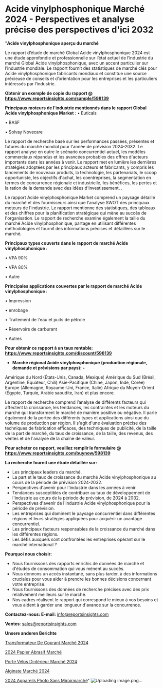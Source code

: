 # Acide vinylphosphonique Marché 2024 - Perspectives et analyse précise des perspectives d'ici 2032

"<strong>Acide vinylphosphonique aperçu du marché</strong>

Le rapport d’étude de marché Global Acide vinylphosphonique 2024 est une étude approfondie et professionnelle sur l’état actuel de l’industrie du marché Global Acide vinylphosphonique, avec un accent particulier sur l’industrie mondiale. Le rapport fournit des statistiques de marché clés pour Acide vinylphosphonique fabricants mondiaux et constitue une source précieuse de conseils et d’orientation pour les entreprises et les particuliers intéressés par l’industrie.

<strong>Obtenir un exemple de copie du rapport @ <a href=https://www.reportsinsights.com/sample/598139>https://www.reportsinsights.com/sample/598139</a></strong>

<strong>Principaux moteurs de l'industrie mentionnés dans le rapport Global Acide vinylphosphonique Market</strong> :
• Euticals

• BASF

• Solvay Novecare

Le rapport de recherche basé sur les performances passées, présentes et futures du marché mondial pour l'année de prévision 2024-2032. Le rapport analyse en outre le scénario concurrentiel actuel, les modèles commerciaux répandus et les avancées probables des offres d'acteurs importants dans les années à venir. Le rapport met en lumière les dernières stratégies adoptées par les principaux acteurs et fabricants, y compris les lancements de nouveaux produits, la technologie, les partenariats, le scoop opportuniste, les objectifs d'achat, les coentreprises, la segmentation en termes de concurrence régionale et industrielle, les bénéfices, les pertes et la ration de la demande avec des idées d'investissement. .

Le rapport Acide vinylphosphonique Market comprend un paysage détaillé du marché et des fournisseurs ainsi que l'analyse SWOT des principaux moteurs de l'industrie. Le rapport mentionne des statistiques, des tableaux et des chiffres pour la planification stratégique qui mène au succès de l'organisation. Le rapport de recherche examine également la taille du marché Acide vinylphosphonique, partage en utilisant différentes méthodologies et fournit des informations précises et détaillées sur le marché.

<strong>Principaux types couverts dans le rapport de marché Acide vinylphosphonique :</strong>

• VPA 90%

• VPA 80%

• Autre

<strong>Principales applications couvertes par le rapport de marché Acide vinylphosphonique :</strong>

• Impression

• enrobage

• Traitement de l'eau et puits de pétrole

• Réservoirs de carburant

• Autres

<strong>Pour obtenir ce rapport à un taux rentable: <a href=https://www.reportsinsights.com/discount/598139>https://www.reportsinsights.com/discount/598139</a></strong>
<ul>
  <li><strong>Marché régional Acide vinylphosphonique (production régionale, demande et prévisions par pays): -</strong></li>
</ul>
Amérique du Nord (États-Unis, Canada, Mexique)
Amérique du Sud (Brésil, Argentine, Equateur, Chili)
Asie-Pacifique (Chine, Japon, Inde, Corée)
Europe (Allemagne, Royaume-Uni, France, Italie)
Afrique du Moyen-Orient (Égypte, Turquie, Arabie saoudite, Iran) et plus encore.

Le rapport de recherche comprend l’analyse de différents facteurs qui affectent la croissance, les tendances, les contraintes et les moteurs du marché qui transforment le marché de manière positive ou négative. Il parle également de la portée des différents types et applications ainsi que du volume de production par région. Il s'agit d'une évaluation précise des techniques de fabrication efficaces, des techniques de publicité, de la taille de la part de marché, du taux de croissance, de la taille, des revenus, des ventes et de l'analyse de la chaîne de valeur.

<strong>Pour acheter ce rapport, veuillez remplir le formulaire @   <a href=https://www.reportsinsights.com/buynow/598139>https://www.reportsinsights.com/buynow/598139</a></strong>

<strong>La recherche fournit une étude détaillée sur:</strong>
<ul>
  <li>Les principaux leaders du marché.</li>
  <li>La part et le taux de croissance du marché Acide vinylphosphonique au cours de la période de prévision 2024-2032.</li>
  <li>Perspectives d'avenir pour l'industrie dans les années à venir.</li>
  <li>Tendances susceptibles de contribuer au taux de développement de l'industrie au cours de la période de prévision, de 2024 à 2032.</li>
  <li>Perspectives d'avenir de l'industrie Acide vinylphosphonique pour la période de prévision.</li>
  <li>Les entreprises qui dominent le paysage concurrentiel dans différentes régions et leurs stratégies appliquées pour acquérir un avantage concurrentiel.</li>
  <li>Les principaux facteurs responsables de la croissance du marché dans les différentes régions.</li>
  <li>Les défis auxquels sont confrontées les entreprises opérant sur le marché international ?</li>
</ul>
<strong>Pourquoi nous choisir:</strong>
<ul>
  <li>Nous fournissons des rapports enrichis de données de marché et d'études de consommation qui vous mènent au succès.</li>
  <li>Nous donnons un accès instantané, sans plus tarder, à des informations cruciales pour vous aider à prendre les bonnes décisions concernant votre entreprise.</li>
  <li>Nous fournissons des données de recherche précises avec des prix relativement meilleurs sur le marché.</li>
  <li>Nos cadres réalisent le rapport qui correspond le mieux à vos besoins et vous aident à garder une longueur d'avance sur la concurrence.</li>
</ul>
<strong>Contactez-nous:
</strong><strong>E-mail:</strong> <a href=mailto:info@reportsinsights.com>info@reportsinsights.com</a>

<strong>Ventes</strong>: <a href=mailto:sales@reportsinsights.com>sales@reportsinsights.com</a>

<strong>Unsere anderen Berichte</strong>

<a href=https://www.linkedin.com/pulse/transformateur-de-courant-marché-acteurs-clés-9kxkc/>Transformateur De Courant Marché 2024</a>

<a href=https://www.linkedin.com/pulse/2024-papier-abrasif-march%C3%A9-analyse-historique-tdzic/>2024 Papier Abrasif Marché</a>

<a href=https://www.linkedin.com/pulse/porte-vélos-dintérieur-marché-analyse-des-applications-wav9c/>Porte Vélos Dintérieur Marché 2024</a>

<a href=https://www.linkedin.com/pulse/alginate-marché-rapport-détude-dedécouverte-itinc/>Alginate Marché 2024</a>

<a href=https://www.linkedin.com/pulse/2024-appareils-photo-sans-miroirmarch%C3%A9-domaines-pp6ec/>2024 Appareils Photo Sans Miroirmarché</a>"
![Uploading image.png…]()

